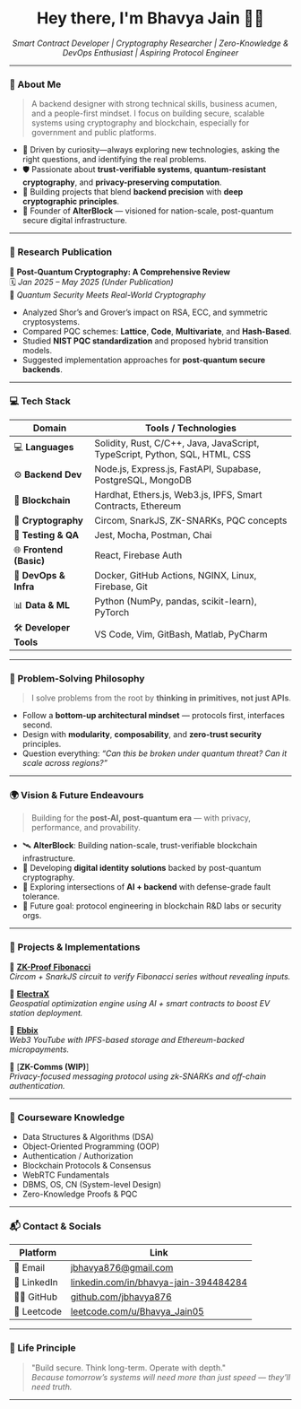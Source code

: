 <h1 align="center">Hey there, I'm Bhavya Jain 👨‍💻</h1>
<p align="center">
  <em>Smart Contract Developer | Cryptography Researcher | Zero-Knowledge & DevOps Enthusiast | Aspiring Protocol Engineer</em>
</p>

---

### 🚀 About Me

> A backend designer with strong technical skills, business acumen, and a people-first mindset. I focus on building secure, scalable systems using cryptography and blockchain, especially for government and public platforms.

- 🎯 Driven by curiosity—always exploring new technologies, asking the right questions, and identifying the real problems.
- 🛡️ Passionate about **trust-verifiable systems**, **quantum-resistant cryptography**, and **privacy-preserving computation**.
- 🔭 Building projects that blend **backend precision** with **deep cryptographic principles**.
- 🧱 Founder of **AlterBlock** — visioned for nation-scale, post-quantum secure digital infrastructure.

---

### 📖 Research Publication

📄 **Post-Quantum Cryptography: A Comprehensive Review**  
🗓️ *Jan 2025 – May 2025 (Under Publication)*  
🧠 *Quantum Security Meets Real-World Cryptography*

- Analyzed Shor’s and Grover’s impact on RSA, ECC, and symmetric cryptosystems.
- Compared PQC schemes: **Lattice**, **Code**, **Multivariate**, and **Hash-Based**.
- Studied **NIST PQC standardization** and proposed hybrid transition models.
- Suggested implementation approaches for **post-quantum secure backends**.

---

### 💻 Tech Stack

| Domain                  | Tools / Technologies |
|-------------------------|----------------------|
| 💻 **Languages**          | Solidity, Rust, C/C++, Java, JavaScript, TypeScript, Python, SQL, HTML, CSS |
| ⚙️ **Backend Dev**        | Node.js, Express.js, FastAPI, Supabase, PostgreSQL, MongoDB |
| 🔐 **Blockchain**         | Hardhat, Ethers.js, Web3.js, IPFS, Smart Contracts, Ethereum |
| 🧠 **Cryptography**       | Circom, SnarkJS, ZK-SNARKs, PQC concepts |
| 🧪 **Testing & QA**       | Jest, Mocha, Postman, Chai |
| 🌐 **Frontend (Basic)**   | React, Firebase Auth |
| 🔧 **DevOps & Infra**     | Docker, GitHub Actions, NGINX, Linux, Firebase, Git |
| 📊 **Data & ML**          | Python (NumPy, pandas, scikit-learn), PyTorch |
| 🛠️ **Developer Tools**   | VS Code, Vim, GitBash, Matlab, PyCharm |

---

### 🧠 Problem-Solving Philosophy

> I solve problems from the root by **thinking in primitives, not just APIs**.

- Follow a **bottom-up architectural mindset** — protocols first, interfaces second.
- Design with **modularity**, **composability**, and **zero-trust security** principles.
- Question everything: _“Can this be broken under quantum threat? Can it scale across regions?”_

---

### 🌍 Vision & Future Endeavours

> Building for the **post-AI, post-quantum era** — with privacy, performance, and provability.

- 🛰️ **AlterBlock**: Building nation-scale, trust-verifiable blockchain infrastructure.
- 🔐 Developing **digital identity solutions** backed by post-quantum cryptography.
- 🤖 Exploring intersections of **AI + backend** with defense-grade fault tolerance.
- 💼 Future goal: protocol engineering in blockchain R&D labs or security orgs.

---

### 🧩 Projects & Implementations

🔹 [**ZK-Proof Fibonacci**](https://github.com/jbhavya876/Zkproof)  
_Circom + SnarkJS circuit to verify Fibonacci series without revealing inputs._

🔹 [**ElectraX**](https://github.com/jbhavya876/Electra-X)  
_Geospatial optimization engine using AI + smart contracts to boost EV station deployment._

🔹 [**Ebbix**](https://github.com/jbhavya876/Ebbix)  
_Web3 YouTube with IPFS-based storage and Ethereum-backed micropayments._

🔹 [**ZK-Comms (WIP)**]  
_Privacy-focused messaging protocol using zk-SNARKs and off-chain authentication._

---

### 📌 Courseware Knowledge

- Data Structures & Algorithms (DSA)
- Object-Oriented Programming (OOP)
- Authentication / Authorization
- Blockchain Protocols & Consensus
- WebRTC Fundamentals
- DBMS, OS, CN (System-level Design)
- Zero-Knowledge Proofs & PQC

---

### 📬 Contact & Socials

| Platform | Link |
|----------|------|
| 📧 Email | [jbhavya876@gmail.com](mailto:jbhavya876@gmail.com) |
| 💼 LinkedIn | [linkedin.com/in/bhavya-jain-394484284](https://linkedin.com/in/bhavya-jain-394484284) |
| 🧑‍💻 GitHub | [github.com/jbhavya876](https://github.com/jbhavya876) |
| 🧠 Leetcode | [leetcode.com/u/Bhavya_Jain05](https://leetcode.com/u/Bhavya_Jain05) |

---

### 🧠 Life Principle

> "Build secure. Think long-term. Operate with depth."  
> _Because tomorrow’s systems will need more than just speed — they'll need truth._

---
